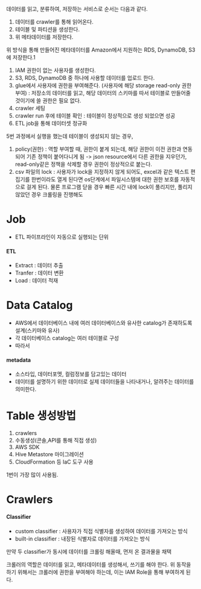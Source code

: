 데이터를 읽고, 분류하여, 저장하는 서비스로 순서는 다음과 같다.

1. 데이터를 crawler를 통해 읽어온다.
2. 테이블 및 파티션을 생성한다.
3. 위 메타데이터를 저장한다.

위 방식을 통해 만들어진 메타데이터를 Amazon에서 지원하는 RDS, DynamoDB, S3에 저장한다.1

1. IAM 권한이 없는 사용자를 생성한다.
2. S3, RDS, DynamoDB 중 하나에 사용할 데이터를 업로드 한다.
3. glue에서 사용자에 권한을 부여해준다. (사용자에 해당 storage read-only 권한 부여) : 저장소의 데이터를 읽고, 해당 데이터의 스키마를 따서 테이블로 만들어줄 것이기에 쓸 권한은 필요 없다.
4. crawler 세팅
5. crawler run 후에 테이블 확인 : 테이블이 정상적으로 생성 되었으면 성공
6. ETL job을 통해 데이터셋 정규화

5번 과정에서 실행을 했는데 테이블이 생성되지 않는 경우, 
1. policy(권한) : 역할 부여할 때, 권한이 붙게 되는데, 해당 권한이 이전 권한과 연동되어 기존 정책이 붙어다니게 됨 -> json resource에서 다른 권한을 지우던가, read-only같은 정책을 삭제할 경우 권한이 정상적으로 붙는다. 
2. csv 파일의 lock : 사용자가 lock을 지정하지 않게 되어도, excel과 같은 텍스트 편집기를 한번이라도 열게 된다면 os단계에서 파일시스템에 대한 권한 보호를 자동적으로 걸게 된다. 물론 프로그램 닫을 경우 빠른 시간 내에 lock이 풀리지만, 풀리지 않았던 경우 크롤링을 진행해도 
# Job

- ETL 파이프라인이 자동으로 실행되는 단위
#### ETL
- Extract : 데이터 추출
- Tranfer : 데이터 변환
- Load : 데이터 적재

# Data Catalog

- AWS에서 데이터베이스 내에 여러 데이터베이스와 유사한 catalog가 존재하도록 설계(스키마와 유사)
- 각 데이터베이스 catalog는 여러 테이블로 구성
- 따라서 

#### metadata
- 소스타입, 데이터포멧, 컬럼정보를 담고있는 데이터
- 데이터를 설명하기 위한 데이터로 실제 데이터들을 나타내거나, 알려주는 데이터를 의미한다.

# Table 생성방법

1. crawlers
2. 수동생성(콘솔,API를 통해 직접 생성)
3. AWS SDK 
4. Hive Metastore 마이그레이션
5. CloudFormation 등 laC 도구 사용

1번이 가장 많이 사용됨.

# Crawlers

#### Classifier
- custom classifier : 사용자가 직접 식별자를 생성하여 데이터를 가져오는 방식
- built-in classifier : 내장된 식별자로 데이터를 가져오는 방식

만약 두 classifier가 동시에 데이터를 크롤링 해올때, 먼저 온 결과물을 채택

크롤러의 역할은 데이터를 읽고, 메타데이터를 생성해서, 쓰기를 해야 한다. 위 동작을 하기 위해서는 크롤러에 권한을 부여해야 하는데, 이는 IAM Role을 통해 부여하게 된다.